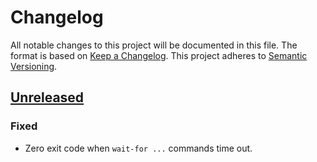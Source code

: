 # Changelog

All notable changes to this project will be documented in this file. The format is based on [Keep a Changelog](http://keepachangelog.com/en/1.0.0/).
This project adheres to [Semantic Versioning](http://semver.org/spec/v2.0.0.html).

## [Unreleased]

### Fixed
- Zero exit code when `wait-for ...` commands time out.

[Unreleased]: https://github.com/trainline/envmgr-cli/compare/1.10.0...HEAD